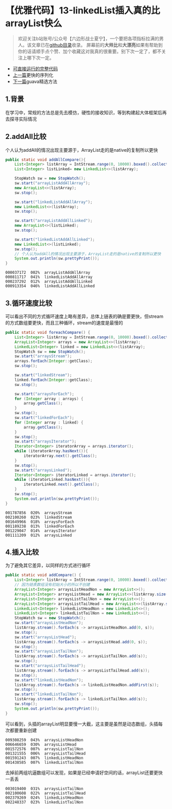 # 【优雅代码】13-linkedList插入真的比arrayList快么
> 欢迎关注b站账号/公众号【六边形战士夏宁】，一个要把各项指标拉满的男人。该文章已在[github目录](https://github.com/edanlx/SealBook/blob/master/catalogue/wechat.md)收录。
屏幕前的**大帅比**和**大漂亮**如果有帮助到你的话请顺手点个赞、加个收藏这对我真的很重要。别下次一定了，都不关注上哪下次一定。
* [可直接运行的完整代码](https://github.com/edanlx/TechingCode/tree/master/demoGrace/src/main/java/com/example/demo/lesson/grace/listspeed) 
* [上一篇](./12serialize.md)更快的序列化
* [下一篇](./14localeCache.md)guava精选方法

## 1.背景
在学习中，常规的方法总是先去模仿，硬性的接收知识，等到构建起大体框架后再去探寻实际情况
## 2.addAll比较
个人认为addAll的情况出现主要源于，ArrayList走的是native的复制所以更快
```java
public static void addAllCompare(){
    List<Integer> listArray = IntStream.range(0, 10000).boxed().collect(Collectors.toList());
    List<Integer> listLinked= new LinkedList<>(listArray);

    StopWatch sw = new StopWatch();
    sw.start("arrayListAddAllArray");
    new ArrayList<>(listArray);
    sw.stop();

    sw.start("linkedListAddAllArray");
    new LinkedList<>(listArray);
    sw.stop();

    sw.start("arrayListAddAllLinked");
    new ArrayList<>(listLinked);
    sw.stop();

    sw.start("linkedListAddAllLinked");
    new LinkedList<>(listLinked);
    sw.stop();
    // 个人认为addAll的情况出现主要源于，ArrayList走的是native的复制所以更快
    System.out.println(sw.prettyPrint());
}
```
```text
000037172  002%  arrayListAddAllArray
000811717  041%  linkedListAddAllArray
000237292  012%  arrayListAddAllLinked
000913354  046%  linkedListAddAllLinked
```
## 3.循环速度比较
可以看出不同的方式循环速度上略有差异，总体上链表的确是要更快，但stream的方式数组要更快，而且三种循环，stream的速度是最慢的
```java
public static void foreachCompare() {
    List<Integer> listArray = IntStream.range(0, 10000).boxed().collect(Collectors.toList());
    ArrayList<Integer> arrays = new ArrayList<>(listArray);
    LinkedList<Integer> linked = new LinkedList<>(listArray);
    StopWatch sw = new StopWatch();
    sw.start("arraysStream");
    arrays.forEach(Integer::getClass);
    sw.stop();

    sw.start("linkedStream");
    linked.forEach(Integer::getClass);
    sw.stop();

    sw.start("arraysForEach");
    for (Integer array : arrays) {
        array.getClass();
    }
    sw.stop();
    sw.start("linkedForEach");
    for (Integer array : linked) {
        array.getClass();
    }
    sw.stop();
    sw.start("arraysIterator");
    Iterator<Integer> iteratorArray = arrays.iterator();
    while (iteratorArray.hasNext()){
        iteratorArray.next().getClass();
    }
    sw.stop();
    sw.start("arraysLinked");
    Iterator<Integer> iteratorLinked = arrays.iterator();
    while (iteratorLinked.hasNext()){
        iteratorLinked.next().getClass();
    }
    sw.stop();
    System.out.println(sw.prettyPrint());
}
```
```text
001787856  020%  arraysStream
002100260  023%  linkedStream
001649966  018%  arraysForEach
001189238  013%  linkedForEach
001229047  014%  arraysIterator
001111209  012%  arraysLinked
```
## 4.插入比较
为了避免其它差异，以同样的方式进行循环
```java
public static void addCompare() {
    List<Integer> listArray = IntStream.range(0, 10000).boxed().collect(Collectors.toList());
    // 因为链表数组没有初始大小的所以不创建
    ArrayList<Integer> arraysListHeadNon = new ArrayList<>();
    ArrayList<Integer> arraysListHead = new ArrayList<>(listArray.size());
    ArrayList<Integer> arraysListTailNon = new ArrayList<>();
    ArrayList<Integer> arraysListTailHead = new ArrayList<>(listArray.size());
    LinkedList<Integer> linkedListHeadNon = new LinkedList<>();
    LinkedList<Integer> linkedListTailNon = new LinkedList<>();
    StopWatch sw = new StopWatch();
    sw.start("arraysListHeadNon");
    listArray.stream().forEach(s -> arraysListHeadNon.add(0, s));
    sw.stop();
    sw.start("arraysListHead");
    listArray.stream().forEach(s -> arraysListHead.add(0, s));
    sw.stop();
    sw.start("arraysListTailNon");
    listArray.stream().forEach(s -> arraysListTailNon.add(s));
    sw.stop();
    sw.start("arraysListTailHead");
    listArray.stream().forEach(s -> arraysListTailHead.add(s));
    sw.stop();
    sw.start("linkedListHeadNon");
    listArray.stream().forEach(s -> linkedListHeadNon.addFirst(s));
    sw.stop();
    sw.start("linkedListTailNon");
    listArray.stream().forEach(s -> linkedListTailNon.add(s));
    sw.stop();
    System.out.println(sw.prettyPrint());
}
```
可以看到，头插的arrayList明显要慢一大截，这主要是虽然是动态数组，头插每次都要重新创建
```text
009308259  043%  arraysListHeadNon
006646659  030%  arraysListHead
001572576  007%  arraysListTailNon
001321555  006%  arraysListTailHead
001591243  007%  linkedListHeadNon
001438585  007%  linkedListTailNon

```
去掉前两组坑逼数组可以发现，如果是已经申请好空间的话，arrayList还要更快一丢丢
```text
003019400  031%  arraysListTailNon
002100608  022%  arraysListTailHead
002379269  024%  linkedListHeadNon
002248337  023%  linkedListTailNon
```